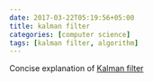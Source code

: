 ```yaml
---
date: 2017-03-22T05:19:56+05:00
title: kalman filter
categories: [computer science]
tags: [kalman filter, algorithm]
---
```

Concise explanation of [Kalman filter](http://www.bzarg.com/p/how-a-kalman-filter-works-in-pictures/)

